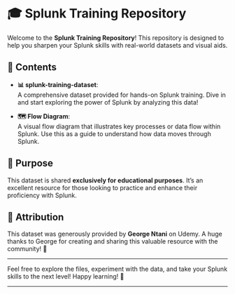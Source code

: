 # 🎓 Splunk Training Repository

Welcome to the **Splunk Training Repository**! This repository is designed to help you sharpen your Splunk skills with real-world datasets and visual aids.

## 📂 Contents

- **📊 splunk-training-dataset**:  
  A comprehensive dataset provided for hands-on Splunk training. Dive in and start exploring the power of Splunk by analyzing this data!

- **🗺️ Flow Diagram**:  
  A visual flow diagram that illustrates key processes or data flow within Splunk. Use this as a guide to understand how data moves through Splunk.

## 🎯 Purpose

This dataset is shared **exclusively for educational purposes**. It’s an excellent resource for those looking to practice and enhance their proficiency with Splunk.

## 🙌 Attribution

This dataset was generously provided by **George Ntani** on Udemy. A huge thanks to George for creating and sharing this valuable resource with the community! 🌟

---

Feel free to explore the files, experiment with the data, and take your Splunk skills to the next level! Happy learning! 🚀

---
